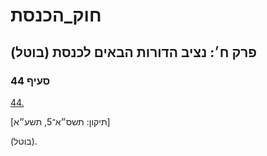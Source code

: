 # חוק_הכנסת

## פרק ח׳: נציב הדורות הבאים לכנסת (בוטל)

### סעיף 44

[44.](https://he.wikisource.org/wiki/%D7%97%D7%95%D7%A7_%D7%94%D7%9B%D7%A0%D7%A1%D7%AA#%D7%A1%D7%A2%D7%99%D7%A3_44)

[תיקון: תשס״א־5, תשע״א]

(בוטל).